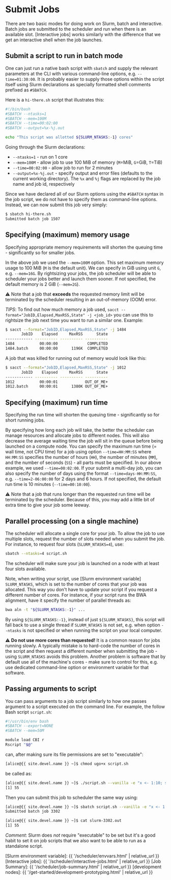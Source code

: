 # Submit Jobs

There are two basic modes for doing work on Slurm, batch and interactive.  Batch jobs are submitted to the scheduler and run when there is an available slot.  [Interactive jobs] works similarly with the difference that we get an interactive shell when the job launches.


## Submit a script to run in batch mode

One can just run a native bash script with `sbatch` and supply the relevant parameters at the CLI with various command-line options, e.g. `--time=01:30:00`.
It is probably easier to supply those options within the script itself using Slurm declarations as specially formatted shell comments prefixed as `#SBATCH`. 

Here is a `hi-there.sh` script that illustrates this:

```sh
#!/bin/bash
#SBATCH --ntasks=1
#SBATCH --mem=100M
#SBATCH --time=00:02:00
#SBATCH --output=%x-%j.out

echo "This script was allotted ${SLURM_NTASKS:-1} cores"
```

Going through the Slurm declarations:

* `--ntasks=1` - run on 1 core
* `--mem=100M` - allow job to use 100 MiB of memory (`M`=MiB, `G`=GiB, `T`=TiB)
* `--time=00:02:00` - allow job to run for 2 minutes
* `--output=%x-%j.out` - specify output and error files (defaults to the current working directory). The `%x` and `%j` flags are replaced by the job name and job id, respectively

Since we have declared all of our Slurm options using the `#SBATCH` syntax in the job script, we do not have to specify them as command-line options.  Instead, we can now submit this job very simply:

```sh
$ sbatch hi-there.sh
Submitted batch job 1507
```

## Specifying (maximum) memory usage

<div class="alert alert-info" role="alert">
Specifying appropriate memory requirements will shorten the queuing time - significantly so for smaller jobs.
</div>

In the above job we used the `--mem=100M` option. This set maximum memory usage to 100 MiB (`M` is the default unit). We can specify in GiB using unit `G`, e.g. `--mem=16G`.  By rightsizing your jobs, the job scheduler will be able to scheduler your jobs better and launch them sooner.  If not specified, the default memory is 2 GiB (<code>--mem=2G</code>).

<div class="alert alert-warning" role="alert">
<span>⚠️</span> Note that a job that <strong>exceeds</strong> the requested memory limit will be terminated by the scheduler resulting in an out-of-memory (OOM) error.
</div>

_TIPS_: To find out how much memory a job used, `sacct --format="JobID,Elapsed,MaxRSS,State" -j <job_id>` you can use this to rightsize the job next time you want to run a similar one.  Example:

```sh
$ sacct --format="JobID,Elapsed,MaxRSS,State" -j 1484
       JobID    Elapsed     MaxRSS      State 
------------ ---------- ---------- ---------- 
1484           00:00:00             COMPLETED 
1484.batch     00:00:00      1196K  COMPLETED 
```

A job that was killed for running out of memory would look like this:
```sh
$ sacct --format="JobID,Elapsed,MaxRSS,State" -j 1012
       JobID    Elapsed     MaxRSS      State 
------------ ---------- ---------- ---------- 
1012           00:00:01            OUT_OF_ME+ 
1012.batch     00:00:01      1380K OUT_OF_ME+ 
```


## Specifying (maximum) run time

<div class="alert alert-info" role="alert">
Specifying the run time will shorten the queuing time - significantly so for short running jobs.
</div>

By specifying how long each job will take, the better the scheduler can manage resources and allocate jobs to different nodes.  This will also decrease the average waiting time the job will sit in the queue before being launched on a compute node.  You can specify the maximum run time (= wall time, not CPU time) for a job using option `--time=HH:MM:SS` where `HH:MM:SS` specifies the number of hours (`HH`), the number of minutes (`MM`), and the number of seconds (`SS`) - all parts must be specified.  In our above example, we used `--time=00:02:00`.  If your submit a multi-day job, you can also specify the number of days using the format `--time=days-HH:MM:SS`, e.g. `--time=2-06:00:00` for 2 days and 6 hours.
If not specified, the default run time is 10 minutes (<code>--time=00:10:00</code>).

<div class="alert alert-warning" role="alert">
<span>⚠️</span> Note that a job that runs longer than the requested run time will be terminated by the scheduler.  Because of this, you may add a little bit of extra time to give your job some leeway.
</div>


<!--
## Using local scratch storage

Each compute node has {{ site.data.specs.local_scratch_size_min }}-{{ site.data.specs.local_scratch_size_max }} TiB of [local scratch storage]({{ '/about/specs.html#scratch-storage' | relative_url }}) which is fast and ideal for temporary, intermediate data files that are only needed for the length of a job.  This scratch storage is unique to each machine and shared among all users and jobs running on the same machine. 

<div class="alert alert-warning" role="alert">
Please please <a href="using-local-scratch.html">cleanup local scratch afterward</a>.  This maximizes the chance for compute nodes having enough available space, reduces the queuing times, and minimizes the risk for running out of local scratch.
</div>
-->


## Parallel processing (on a single machine)

The scheduler will allocate a single core for your job.  To allow the job to use multiple slots, request the number of slots needed when you submit the job.  For instance, to request four slots (`SLURM_NTASKS=4`), use:
```sh
sbatch --ntasks=4 script.sh
```
The scheduler will make sure your job is launched on a node with at least four slots available.

Note, when writing your script, use [Slurm environment variable] `SLURM_NTASKS`, which is set to the number of cores that your job was allocated.  This way you don't have to update your script if you request a different number of cores.  For instance, if your script runs the BWA alignment, have it specify the number of parallel threads as:

```sh
bwa aln -t "${SLURM_NTASKS:-1}" ...
```

By using `${SLURM_NTASKS:-1}`, instead of just `${SLURM_NTASKS}`, this script will fall back to use a single thread if `SLURM_NTASKS` is not set, e.g. when option `--ntasks` is not specified or when running the script on your local computer.


<div class="alert alert-warning" role="alert">
<span>⚠️</span> <strong>Do not use more cores than requested!</strong>  It is a common reason for jobs running slowly.  A typically mistake is to hard-code the number of cores in the script and then request a different number when submitting the job - using <code>SLURM_NTASKS</code> avoids this problem.  Another problem is software that by default use all of the machine's cores - make sure to control for this, e.g. use dedicated command-line option or environment variable for that software.
</div>


## Passing arguments to script

You can pass arguments to a job script similarly to how one passes argument to a script executed on the command line.  For example, the follow Bash script `script.sh`:

```sh
#!/usr/bin/env bash
#SBATCH --export=NONE
#SBATCH --mem=50M 

module load CBI r
Rscript "$@"
```

can, after making sure its file permissions are set to "executable":

```sh
[alice@{{ site.devel.name }} ~]$ chmod ugo+x script.sh
```

be called as:

```sh
[alice@{{ site.devel.name }} ~]$ ./script.sh --vanilla -e "x <- 1:10; sum(x)"
[1] 55
```

Then you can submit this job to scheduler the same way using:

```sh
[alice@{{ site.devel.name }} ~]$ sbatch script.sh --vanilla -e "x <- 1:10; sum(x)"
Submitted batch job 3302

[alice@{{ site.devel.name }} ~]$ cat slurm-3302.out
[1] 55
```

_Comment_: Slurm does _not_ require "executable" to be set but it's a good habit to set it on job scripts that we also want to be able to run as a standalone script.


[Slurm environment variable]: {{ '/scheduler/envvars.html' | relative_url }}
[Interactive jobs]: {{ '/scheduler/interactive-jobs.html' | relative_url }}
[Job Summary]: {{ '/scheduler/job-summary.html' | relative_url }}
[development nodes]: {{ '/get-started/development-prototyping.html' | relative_url }}
